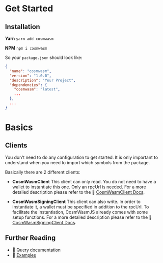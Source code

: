 # Get Started

## Installation

**Yarn**
`yarn add cosmwasm`

**NPM**
`npm i cosmwasm`

So your `package.json` should look like:

```json
{
  "name": "cosmwasm",
  "version": "1.0.0",
  "description": "Your Project",
  "dependencies": {
    "cosmwasm": "latest",
    ...
  },
  ...
}
```

# Basics

## Clients

You don't need to do any configuration to get started. It is only important to understand when you need to import which symbols from the package.

Basically there are 2 different clients:
- **CosmWasmClient**
This client can only read. You do not need to have a wallet to instantiate this one. Only an rpcUrl is needed. For a more detailed description please refer to the 🔗 [CosmWasmClient Docs](clients/CosmWasmClient.md).

- **CosmWasmSigningClient**
This client can also write. In order to instantiate it, a wallet must be specified in addition to the rpcUrl. To facilitate the instantiation, CosmWasmJS already comes with some setup functions. For a more detailed description please refer to the 🔗 [CosmWasmSigningClient Docs](clients/CosmWasmSigningClient.md).

## Further Reading
- 🔗 [Query documentation](queries/index.md)
- 🔗 [Examples](examples/index.md)
